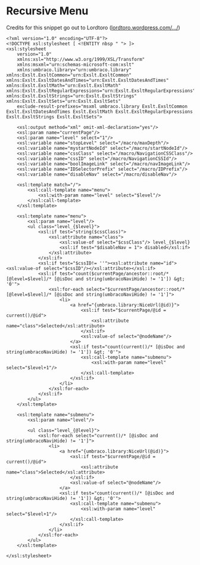 # Recursive Menu
Credits for this snippet go out to Lordtoro ([lordtoro.wordpress.com/.../](http://lordtoro.wordpress.com/2010/07/10/recursive-navigation-in-umbraco-4-5-0/))

	<?xml version="1.0" encoding="UTF-8"?>
	<!DOCTYPE xsl:stylesheet [ <!ENTITY nbsp " "> ]>
	<xsl:stylesheet
		version="1.0"
		xmlns:xsl="http://www.w3.org/1999/XSL/Transform"
		xmlns:msxml="urn:schemas-microsoft-com:xslt"
		xmlns:umbraco.library="urn:umbraco.library" xmlns:Exslt.ExsltCommon="urn:Exslt.ExsltCommon" xmlns:Exslt.ExsltDatesAndTimes="urn:Exslt.ExsltDatesAndTimes" xmlns:Exslt.ExsltMath="urn:Exslt.ExsltMath" xmlns:Exslt.ExsltRegularExpressions="urn:Exslt.ExsltRegularExpressions" xmlns:Exslt.ExsltStrings="urn:Exslt.ExsltStrings" xmlns:Exslt.ExsltSets="urn:Exslt.ExsltSets"
		exclude-result-prefixes="msxml umbraco.library Exslt.ExsltCommon Exslt.ExsltDatesAndTimes Exslt.ExsltMath Exslt.ExsltRegularExpressions Exslt.ExsltStrings Exslt.ExsltSets">

		<xsl:output method="xml" omit-xml-declaration="yes"/>
		<xsl:param name="currentPage"/>
		<xsl:param name="level" select="1"/>
		<xsl:variable name="stopLevel" select="/macro/maxDepth"/>
		<xsl:variable name="mystartNodeId" select="/macro/startNodeId"/>
		<xsl:variable name="cssClass" select="/macro/NavigationCSSClass"/>
		<xsl:variable name="cssID" select="/macro/NavigationCSSId"/>
		<xsl:variable name="boolImageLink" select="/macro/navImageLink"/>
		<xsl:variable name="IDSelectorPrefix" select="/macro/IDPrefix"/>
		<xsl:variable name="disableNav" select="/macro/disableNav"/>

		<xsl:template match="/">
			<xsl:call-template name="menu">
				<xsl:with-param name="level" select="$level"/>
			</xsl:call-template>
		</xsl:template>

		<xsl:template name="menu">
			<xsl:param name="level"/>
			<ul class="level_{$level}">
				<xsl:if test="string($cssClass)">
					<xsl:attribute name="class">
						<xsl:value-of select="$cssClass"/> level_{$level}
						<xsl:if test="$disableNav = 1"> disabled</xsl:if>
					</xsl:attribute>
				</xsl:if>
				<xsl:if test="$cssID!= ''"><xsl:attribute name="id"> <xsl:value-of select="$cssID"/></xsl:attribute></xsl:if>
				<xsl:if test="count($currentPage/ancestor::root/* [@level=$level]/* [@isDoc and string(umbracoNaviHide) != '1']) &gt; '0'">
					<xsl:for-each select="$currentPage/ancestor::root/* [@level=$level]/* [@isDoc and string(umbracoNaviHide) != '1']">
						<li>
							<a href="{umbraco.library:NiceUrl(@id)}">
								<xsl:if test="$currentPage/@id = current()/@id">
									<xsl:attribute name="class">Selected</xsl:attribute>
								</xsl:if>
								<xsl:value-of select="@nodeName"/>
							</a>
							<xsl:if test="count(current()/* [@isDoc and string(umbracoNaviHide) != '1']) &gt; '0'">
								<xsl:call-template name="submenu">
									<xsl:with-param name="level" select="$level+1"/>
								</xsl:call-template>
							</xsl:if>
						</li>
					</xsl:for-each>
				</xsl:if>
			</ul>
		</xsl:template>

		<xsl:template name="submenu">
			<xsl:param name="level"/>

			<ul class="level_{@level}">
				<xsl:for-each select="current()/* [@isDoc and string(umbracoNaviHide) != '1']">
					<li>
						<a href="{umbraco.library:NiceUrl(@id)}">
							<xsl:if test="$currentPage/@id = current()/@id">
								<xsl:attribute name="class">Selected</xsl:attribute>
							</xsl:if>
							<xsl:value-of select="@nodeName"/>
						</a>
						<xsl:if test="count(current()/* [@isDoc and string(umbracoNaviHide) != '1']) &gt; '0'">
							<xsl:call-template name="submenu">
								<xsl:with-param name="level" select="$level+1"/>
							</xsl:call-template>
						</xsl:if>
					</li>
				</xsl:for-each>
			</ul>
		</xsl:template>
		
	</xsl:stylesheet>